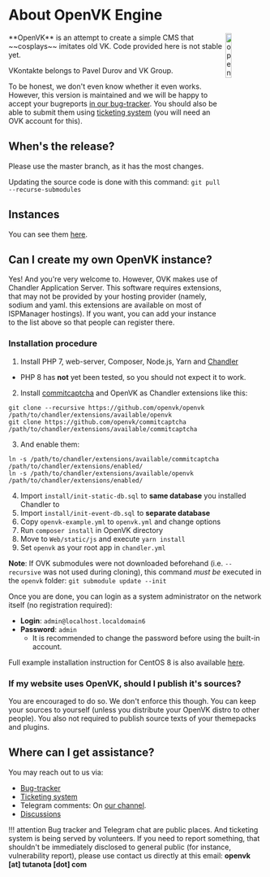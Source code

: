 # About OpenVK Engine
<img align="right" src="https://github.com/openvk/openvk/raw/master/Web/static/img/logo_shadow.png" alt="openvk" title="openvk" width="15%">
**OpenVK** is an attempt to create a simple CMS that ~~cosplays~~ imitates old VK. Code provided here is not stable yet.

VKontakte belongs to Pavel Durov and VK Group.

To be honest, we don't even know whether it even works. However, this version is maintained and we will be happy to accept your bugreports [in our bug-tracker](https://github.com/openvk/openvk/projects/1). You should also be able to submit them using [ticketing system](https://ovk.to/support?act=new) (you will need an OVK account for this).

## When's the release?

Please use the master branch, as it has the most changes.

Updating the source code is done with this command: `git pull --recurse-submodules`

## Instances

You can see them [here](https://github.com/OpenVK/openvk/wiki/Instances).

## Can I create my own OpenVK instance?

Yes! And you're very welcome to.
However, OVK makes use of Chandler Application Server. This software requires extensions, that may not be provided by your hosting provider (namely, sodium and yaml. this extensions are available on most of ISPManager hostings).
If you want, you can add your instance to the list above so that people can register there.

### Installation procedure

1. Install PHP 7, web-server, Composer, Node.js, Yarn and [Chandler](https://github.com/openvk/chandler)
  * PHP 8 has **not** yet been tested, so you should not expect it to work.
2. Install [commitcaptcha](https://github.com/openvk/commitcaptcha) and OpenVK as Chandler extensions like this:
```
git clone --recursive https://github.com/openvk/openvk /path/to/chandler/extensions/available/openvk
git clone https://github.com/openvk/commitcaptcha /path/to/chandler/extensions/available/commitcaptcha
```
3. And enable them:
```
ln -s /path/to/chandler/extensions/available/commitcaptcha /path/to/chandler/extensions/enabled/
ln -s /path/to/chandler/extensions/available/openvk /path/to/chandler/extensions/enabled/
```
4. Import `install/init-static-db.sql` to **same database** you installed Chandler to
5. Import `install/init-event-db.sql` to **separate database**
6. Copy `openvk-example.yml` to `openvk.yml` and change options
7. Run `composer install` in OpenVK directory
8. Move to `Web/static/js` and execute `yarn install`
9. Set `openvk` as your root app in `chandler.yml`

**Note**: If OVK submodules were not downloaded beforehand (i.e. `--recursive` was not used during cloning), this command *must be* executed in the `openvk` folder: `git submodule update --init`

Once you are done, you can login as a system administrator on the network itself (no registration required):

* **Login**: `admin@localhost.localdomain6`
* **Password**: `admin`
  *  It is recommended to change the password before using the built-in account.

Full example installation instruction for CentOS 8 is also available [here](/openvk_engine/centos8_installation/).

### If my website uses OpenVK, should I publish it's sources?

You are encouraged to do so. We don't enforce this though. You can keep your sources to yourself (unless you distribute your OpenVK distro to other people).
You also not required to publish source texts of your themepacks and plugins.

## Where can I get assistance?

You may reach out to us via:

* [Bug-tracker](https://github.com/openvk/openvk/projects/1)
* [Ticketing system](https://ovk.to/support?act=new)
* Telegram comments: On [our channel](https://t.me/openvk).
* [Discussions](https://github.com/openvk/openvk/discussions)

!!! attention
    Bug tracker and Telegram chat are public places. And ticketing system is being served by volunteers. If you need to report something, that shouldn't be immediately disclosed to general public (for instance, vulnerability report), please use contact us directly at this email: **openvk [at] tutanota [dot] com**
